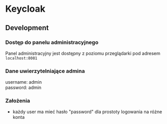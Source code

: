 # Keycloak
## Development
### Dostęp do panelu administracyjnego
Panel administracyjny jest dostępny z poziomu przeglądarki pod adresem `localhost:8081`
### Dane uwierzytelniające admina 
username: admin\
password: admin
### Założenia
- każdy user ma mieć hasło "password" dla prostoty logowania na różne konta